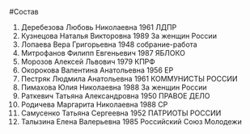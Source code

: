 #Состав
1. Деребезова Любовь Николаевна 1961 ЛДПР
2. Кузнецова Наталья Викторовна 1989 За женщин России
3. Лопаева Вера Григорьевна 1948 собрание-работа
4. Митрофанов Филипп Евгеньевич 1987 ЯБЛОКО
5. Морозов Алексей Львович 1979 КПРФ
6. Окорокова Валентина Анатольевна 1956 ЕР
7. Пестряк Людмила Анатольевна 1961 КОММУНИСТЫ РОССИИ
8. Пимахова Юлия Николаевна 1988 За женщин России
9. Раткевич Татьяна Александровна 1950 ПРАВОЕ ДЕЛО
10. Родичева Маргарита Николаевна 1988 СР
11. Самусенко Татьяна Сергеевна 1952 ПАТРИОТЫ РОССИИ
12. Талызина Елена Валерьевна 1985 Российский Союз Молодежи
